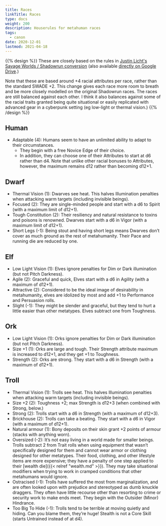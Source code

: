 ```yaml
--- 
title: Races 
linkTitle: Races
type: docs     
weight: 200 
description: Houserules for metahuman races
tags: 
  - canon
date: 2020-12-01
lastmod: 2021-04-18
--- 
```


{{% design %}}
These are closely based on the rules in [Justin Licht's Savage Worlds / Shadowrun conversion](https://www.pegforum.com/forum/savage-worlds/savage-worlds-homebrew-conversions-discussion/38813-savage-worlds-shadowrun-5e-conversion) (also available [directly on Google Drive](https://drive.google.com/drive/folders/1NM0YIgb0tNVfZm_SjCxk9DL6QulkoVFi).)

Note that these are based around +4 racial attributes per race, rather than the standard SWADE +2. This change gives each race more room to breath and be more closely modelled on the original Shadowrun races. The races are still balanced against each other. I think it also balances against some of the racial traits granted being quite situational or easily replicated with advanced gear in a cyberpunk setting (eg low-light or thermal vision.)
{{% /design %}}


## Human

* Adaptable (4): Humans seem to have an unlimited ability to adapt to their circumstances. 
  * They begin with a free Novice Edge of their choice. 
  * In addition, they can choose one of their Attributes to start at d6 rather than d4. Note that unlike other racial bonuses to Attributes, however, the maximum remains d12 rather than becoming d12+1.

## Dwarf

* Thermal Vision (1): Dwarves see heat. This halves Illumination penalties when attacking warm targets (including invisible beings).
* Focused (2): They are single-minded people and start with a d6 to Spirit (with a maximum limit of d12+1).
* Tough Constitution (2): Their resiliency and natural resistance to toxins and poisons is renowned. Dwarves start with a d6 in Vigor (with a maximum limit of d12+1).
* Short Legs (-1): Being stout and having short legs means Dwarves don’t cover as much ground as the rest of metahumanity. Their Pace and running die are reduced by one.

## Elf

* Low Light Vision (1): Elves ignore penalties for Dim or Dark illumination (but not Pitch Darkness).
* Agile (2): Graceful and quick, Elves start with a d6 in Agility (with a maximum of d12+1).
* Attractive (2): Considered to be the ideal image of desirability in metahumanity, elves are idolized by most and add +1 to Performance and Persuasion rolls.
* Slight (-1): They might be slender and graceful, but they tend to hurt a little easier than other metatypes. Elves subtract one from Toughness.

## Ork

* Low Light Vision (1): Orks ignore penalties for Dim or Dark illumination (but not Pitch Darkness).
* Size +1 (1): Orks are large and tough. Their Strength attribute maximum is increased to d12+1, and they get +1 to Toughness.
* Strength (2): Orks are strong. They start with a d6 in Strength (with a maximum of d12+1).

## Troll

* Thermal Vision (1): Trolls see heat. This halves Illumination penalties when attacking warm targets (including invisible beings).
* Size +2 (2): Toughness +2; max Strength is d12+3 (when combined with Strong, below.)
* Strong (2): Trolls start with a d6 in Strength (with a maximum of d12+3).
* Brickhouse (2): Trolls can take a beating. They start with a d6 in Vigor (with a maximum of d12+1).
* Natural armour (1): Bony deposits on their skin grant +2 points of armour (stacks with anything worn).
* Oversized (-2): It’s not easy living in a world made for smaller beings. Trolls subtract 2 from Trait rolls when using equipment that wasn’t specifically designed for them and cannot wear armor or clothing designed for other metatypes. Their food, clothing, and other lifestyle items are more expensive; they have a penalty of one step applied to their [wealth die]({{< relref "wealth.md" >}}). They may take situational modifiers when trying to work in cramped conditions that other metahumans would ignore.
* Ostracised (-1): Trolls have suffered the most from marginalization, and are often looked upon with prejudice and stereotyped as dumb knuckle draggers. They often have little recourse other than resorting to crime or security work to make ends meet. They begin with the Outsider (Minor) Hindrance.
* Too Big To Hide (-1): Trolls tend to be terrible at moving quietly and hiding. Can you blame them, they’re huge! Stealth is not a Core Skill (starts Untrained instead of at d4).